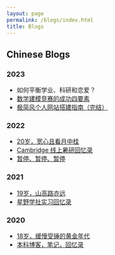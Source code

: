 ```yaml
---
layout: page
permalink: /blogs/index.html
title: Blogs
---
```


## Chinese Blogs

### 2023

- 如何平衡学业、科研和恋爱？
- [数学建模竞赛的成功四要素](https://lijianweicode.github.io/blogs/team2023)
- [极简风个人网站搭建指南（完结）](https://lijianweicode.github.io/blogs/web)

### 2022

- [20岁，宽心且看月中桂](https://lijianweicode.github.io/blogs/20yrs)<br>
- [Cambridge 线上暑研回忆录](https://lijianweicode.github.io/blogs/cambridge/)<br>
- [暂停、暂停、暂停](https://lijianweicode.github.io/blogs/stop/)

### 2021

- [19岁，山高路亦远](https://lijianweicode.github.io/blogs/19yrs)<br>
- [星野学社实习回忆录](https://lijianweicode.github.io/blogs/star)

### 2020

- [18岁，缓慢受锤的黄金年代](https://lijianweicode.github.io/blogs/18yrs)<br>
- [本科博客，笔记，回忆录](https://mieclance.club/)
